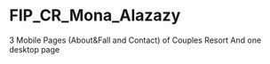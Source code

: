 # FIP_CR_Mona_Alazazy

3 Mobile Pages (About&amp;Fall and Contact) of Couples Resort
And one desktop page
